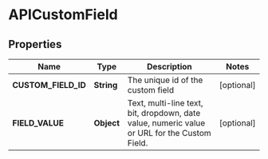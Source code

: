 
# APICustomField

## Properties
Name | Type | Description | Notes
------------ | ------------- | ------------- | -------------
**CUSTOM_FIELD_ID** | **String** | The unique id of the custom field |  [optional]
**FIELD_VALUE** | **Object** | Text, multi-line text, bit, dropdown, date value, numeric value or URL for the Custom Field. |  [optional]



